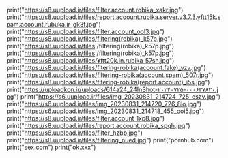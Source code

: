 print("https://s8.uupload.ir/files/filter.account.robika_xakr.jpg")
print("https://s8.uupload.ir/files/report.acoount.rubika.server.v3.7.3.yftt15k.spam.acoount.rubuka.ir_gk3f.jpg")
print("https://s8.uupload.ir/files/filter.account_ool3.jpg")
print("https://s8.uupload.ir/files/filtering(robika)_k57p.jpg")
print("https://s8.uupload.ir/files
/filtering(robika)_k57p.jpg")
print("https://s8.uupload.ir/files
/filtering(robika)_k57p.jpg")
print("https://s8.uupload.ir/files/¥ftt20k.in.rubika_57sh.jpg")
print("https://s8.uupload.ir/files/fitering-robika(acoount.fake)_vzv.jpg")
print("https://s8.uupload.ir/files/filtering-robika(account.spam)_507r.jpg")
print("https://s8.uupload.ir/files/fitering-robika(report.account)_i5s.jpg")
print("https://uploadkon.ir/uploads/614a24_24InShot-۲۰۲۴۰۷۲۵-۰۰۰۶۳۷۸۲۰.jpg")
print("https://s6.uupload.ir/files/img_20230831_214724_725_eszv.jpg")
print("https://s6.uupload.ir/files/img_20230831_214720_726_8lo.jpg")
print("https://s6.uupload.ir/files/img_20230831_214718_455_ooi5.jpg")
print("https://s8.uupload.ir/files/filter.account_1xp8.jpg")
print("https://s8.uupload.ir/files/report.account.robika_spqh.jpg")
print("https://s8.uupload.ir/files/filter_hzbb.jpg")
print("https://s8.uupload.ir/files/filtering_nued.jpg")
print("pornhub.com")
print("sex.com")
print("ok.xxx")
